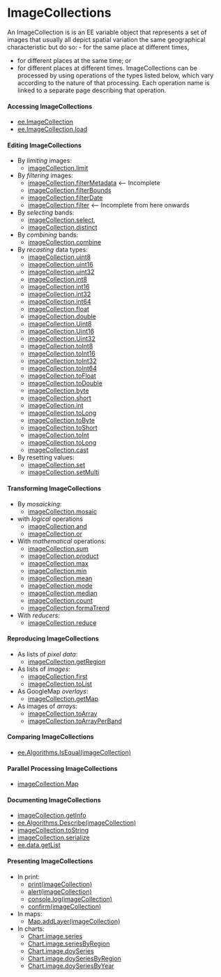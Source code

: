 # ImageCollections

An ImageCollection is is an EE variable object that represents a set of images that usually all depict spatial variation the same geographical characteristic but do so: 
	- for the same place at different times,
  - for different places at the same time; or
  - for different places at different times.
ImageCollections can be processed by using operations of the types listed below, which vary according to the nature of that processing.  Each operation name is linked to a separate page describing that operation.

#### Accessing ImageCollections
- [ee.ImageCollection](ee.ImageCollection.md)
- [ee.ImageCollection.load](ee.ImageCollection.load.md)

#### Editing ImageCollections
- By *limiting* images:
  - [imageCollection.limit](imageCollection.limit.md) 
- By *filtering* images: 
  - [imageCollection.filterMetadata](imageCollection.filterMetadata.md)  <-- Incomplete
  - [imageCollection.filterBounds](imageCollection.filterBounds.md) 
  - [imageCollection.filterDate](imageCollection.filterDate.md) 
  - [imageCollection.filter](imageCollection.filter.md)  <-- Incomplete from here onwards
- By *selecting* bands: 
  - [imageCollection.select](imageCollection.select.md),  
  - [imageCollection.distinct](imageCollection.distinct.md) 
- By *combining* bands: 
  - [imageCollection.combine](imageCollection.combine.md)
- By *recasting* data types:
  - [imageCollection.uint8](ConvertingImageCollectionPixelType.md)
  - [imageCollection.uint16](ConvertingImageCollectionPixelType.md)
  - [imageCollection.uint32](ConvertingImageCollectionPixelType.md)
  - [imageCollection.int8](ConvertingImageCollectionPixelType.md)  
  - [imageCollection.int16](ConvertingImageCollectionPixelType.md)
  - [imageCollection.int32](ConvertingImageCollectionPixelType.md)  
  - [imageCollection.int64](ConvertingImageCollectionPixelType.md)  
  - [imageCollection.float](ConvertingImageCollectionPixelType.md)  
  - [imageCollection.double](ConvertingImageCollectionPixelType.md)  
  - [imageCollection.Uint8](ConvertingImageCollectionPixelType.md)
  - [imageCollection.Uint16](ConvertingImageCollectionPixelType.md)
  - [imageCollection.Uint32](ConvertingImageCollectionPixelType.md)
  - [imageCollection.toInt8](ConvertingImageCollectionPixelType.md)  
  - [imageCollection.toInt16](ConvertingImageCollectionPixelType.md)
  - [imageCollection.toInt32](ConvertingImageCollectionPixelType.md)  
  - [imageCollection.toInt64](ConvertingImageCollectionPixelType.md)  
  - [imageCollection.toFloat](ConvertingImageCollectionPixelType.md)  
  - [imageCollection.toDouble](ConvertingImageCollectionPixelType.md)
  - [imageCollection.byte](ConvertingImagePixelType.md)
  - [imageCollection.short](ConvertingImagePixelType.md)
  - [imageCollection.int](ConvertingImagePixelType.md)
  - [imageCollection.toLong](ConvertingImagePixelType.md)   
  - [imageCollection.toByte](ConvertingImagePixelType.md)
  - [imageCollection.toShort](ConvertingImagePixelType.md)
  - [imageCollection.toInt](ConvertingImagePixelType.md)
  - [imageCollection.toLong](ConvertingImagePixelType.md) 
  - [imageCollection.cast](imageCollection.cast.md) 
- By resetting values:
  - [imageCollection.set](imageCollection.set.md)
  - [imageCollection.setMulti](imageCollection.setMulti.md)

#### Transforming ImageCollections
- By *mosaicking*:
  - [imageCollection.mosaic](imageCollection.mosaic.md)
- with *logical* operations
  - [imageCollection.and](image.and_image.or_BooleanForNon-zeroImageValues.md)  
  - [imageCollection.or](image.and_image.or_BooleanForNon-zeroImageValues.md)  
- With *mathematical* operations:
  - [imageCollection.sum](imageCollection.sum.md)   
  - [imageCollection.product](imageCollection.product.md)
  - [imageCollection.max](imageCollection.max.md) 
  - [imageCollection.min](imageCollection.min.md) 
  - [imageCollection.mean](imageCollection.mean.md)
  - [imageCollection.mode](imageCollection.mode.md) 
  - [imageCollection.median](imageCollection.median.md)
  - [imageCollection.count](imageCollection.count.md) 
  - [imageCollection.formaTrend](imageCollection.formaTrend.md)
- With *reducers*:
  - [imageCollection.reduce](imageCollection.reduce.md)
  
#### Reproducing ImageCollections
- As lists of *pixel data*:
  - [imageCollection.getRegion](imageCollection.getRegion.md)
- As lists of *images*:
  - [imageCollection.first](imageCollection.first.md)  
  - [imageCollection.toList](imageCollection.toList.md)  
- As GoogleMap *overlays*:
  - [imageCollection.getMap](imageCollection.getMap.md)
- As images of *arrays*:
  - [imageCollection.toArray](imageCollection.toArray.md)   
  - [imageCollection.toArrayPerBand](imageCollection.toArrayPerBand.md) 
  
#### Comparing ImageCollections
- [ee.Algorithms.IsEqual(imageCollection)](ee.Algorithms.IsEqual(imageCollection).md)

#### Parallel Processing ImageCollections
- [imageCollection.Map](imageCollection.Map.md)

#### Documenting ImageCollections
- [imageCollection.getInfo](imageCollection.getInfo.md)
- [ee.Algorithms.Describe(imageCollection)](ee.Algorithms.Describe(imageCollection).md)
- [imageCollection.toString](imageCollection.toString.md)
- [imageCollection.serialize](imageCollection.serialize.md)
- [ee.data.getList](ee.data.getList.md)

#### Presenting ImageCollections
- In print:
  - [print(imageCollection)](print(imageCollection).md)
  - [alert(imageCollection)](alert(imageCollection).md)
  - [console.log(imageCollection)](console.log(imageCollection).md)
  - [confirm(imageCollection)](confirm(imageCollection).md)
- In maps:
  - [Map.addLayer(imageCollection)](Map.addLayer(imageCollection).md)
- In charts:
  - [Chart.image.series](Chart.image.series.md)
  - [Chart.image.seriesByRegion](Chart.image.seriesByRegion.md)
  - [Chart.image.doySeries](Chart.image.doySeries.md)
  - [Chart.image.doySeriesByRegion](Chart.image.doySeriesByRegion.md)
  - [Chart.image.doySeriesByYear](Chart.image.doySeriesByYear.md)
